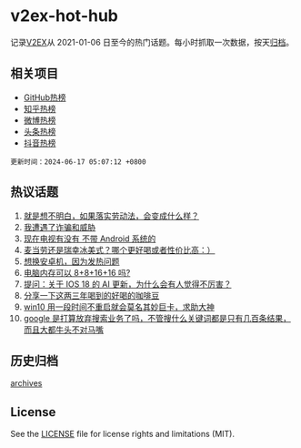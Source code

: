 # v2ex-hot-hub

 记录[V2EX](https://www.v2ex.com/)从 2021-01-06 日至今的热门话题。每小时抓取一次数据，按天[归档](archives)。
 
 ## 相关项目

- [GitHub热榜](https://github.com/snaildev/github-hot-hub)
- [知乎热榜](https://github.com/snaildev/zhihu-hot-hub)
- [微博热榜](https://github.com/snaildev/weibo-hot-hub)
- [头条热榜](https://github.com/snaildev/toutiao-hot-hub)
- [抖音热榜](https://github.com/snaildev/douyin-hot-hub)


 `更新时间：2024-06-17 05:07:12 +0800`

## 热议话题

1. [就是想不明白，如果落实劳动法，会变成什么样？](https://www.v2ex.com/t/1049995)
1. [我遭遇了诈骗和威胁](https://www.v2ex.com/t/1050019)
1. [现在电视有没有 不带 Android 系统的](https://www.v2ex.com/t/1049940)
1. [麦当劳还是瑞幸冰美式？哪个更好喝或者性价比高：）](https://www.v2ex.com/t/1049971)
1. [想换安卓机，因为发热问题](https://www.v2ex.com/t/1049912)
1. [电脑内存可以 8+8+16+16 吗?](https://www.v2ex.com/t/1049922)
1. [提问：关于 IOS 18 的 AI 更新，为什么会有人觉得不厉害？](https://www.v2ex.com/t/1049986)
1. [分享一下这两三年喝到的好喝的咖啡豆](https://www.v2ex.com/t/1049943)
1. [win10 用一段时间不重启就会莫名其妙巨卡，求助大神](https://www.v2ex.com/t/1049887)
1. [google 是打算放弃搜索业务了吗，不管搜什么关键词都是只有几百条结果，而且大都牛头不对马嘴](https://www.v2ex.com/t/1049910)

## 历史归档

[archives](archives)

## License

See the [LICENSE](LICENSE) file for license rights and limitations (MIT).
